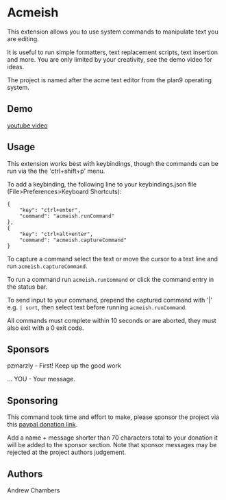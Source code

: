 # Acmeish

This extension allows you to use system commands to manipulate text you are editing.

It is useful to run simple formatters, text replacement scripts, text insertion and more.
You are only limited by your creativity, see the demo video for ideas.

The project is named after the acme text editor from the plan9 operating system.

## Demo

[youtube video](https://youtu.be/MLxXQcGdYCc)

## Usage

This extension works best with keybindings, though the commands
can be run via the the 'ctrl+shift+p' menu.


To add a keybinding, the following line to your keybindings.json file (File>Preferences>Keyboard Shortcuts):

```
{
	"key": "ctrl+enter",
	"command": "acmeish.runCommand"
},
{
	"key": "ctrl+alt+enter",
	"command": "acmeish.captureCommand"
}
```

To capture a command select the text or move the cursor to a text line and run ```acmeish.captureCommand```.

To run a command run ```acmeish.runCommand``` or click the command entry in the status bar.

To send input to your command, prepend the captured command with '|' e.g. ``` | sort ```,
then select text before running ``` acmeish.runCommand ```.

All commands must complete within 10 seconds or are aborted, they must also exit with a 0 exit code.

## Sponsors

pzmarzly - First! Keep up the good work 

...
YOU - Your message.

## Sponsoring

This command took time and effort to make, please sponsor the project
via this [paypal donation link](https://www.paypal.com/cgi-bin/webscr?cmd=_s-xclick&hosted_button_id=ETKW2M3FS73BL&source=url).

Add a name + message shorter than 70 characters total to your donation it will be added
to the sponsor section. Note that sponsor messages may be rejected at the project
authors judgement.

## Authors

Andrew Chambers
